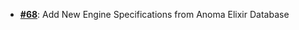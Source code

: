   - [**#68**](https://github.com/anoma/nspec/pull/68): Add New Engine Specifications from Anoma Elixir
  Database
